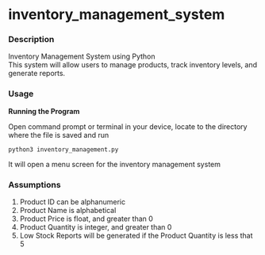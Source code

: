 # inventory_management_system


### Description
Inventory Management System using Python <br />
This system will allow users to manage products, track inventory levels, and generate reports. 


### Usage
**Running the Program**

Open command prompt or terminal in your device, locate to the directory where the file is saved and run
```
python3 inventory_management.py
```
It will open a menu screen for the inventory management system

### Assumptions
1. Product ID can be alphanumeric
2. Product Name is alphabetical
3. Product Price is float, and greater than 0
4. Product Quantity is integer, and greater than 0
5. Low Stock Reports will be generated if the Product Quantity is less that 5


